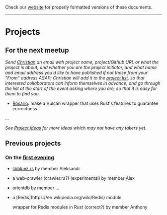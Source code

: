 Check our [website](http://rustaceans.uk/) for
properly formatted versions of these documents.

---

# Projects

## For the next meetup

*Send [Christian](mailto:chrjae@gmail.com) an email with project name, project/Github URL or what the project is about, and whether you are the project initiator, and what name and email address you'd like to have published if not those from your "From" address ASAP; Christian will add it to the [project list](Projects.md), so that interested collaborators can inform themselves in advance, and go through the list at the start of the event asking where you are, so that it is easy for them to find you.*

* [Rosario](https://github.com/veganpower): make a Vulcan wrapper that uses Rust's features to guarantee correctness.

...

*See [Project ideas](Project_ideas.md) for more ideas which may not have any takers yet.*

## Previous projects

### On the [first evening](past_events/evening-1.md)

* [libbluez.rs](http://github.com/khvzak/libbluez-rs) by member
  Aleksandr

* a web-crawler (crawler.rs?) <!--(url XXX)--> (experimental) by member Alex

* orientdb by member ...<!--XXX-->

* <!--XXX project name and URL?-->a [Redis](https://en.wikipedia.org/wiki/Redis) module
  wrapper for Redis modules in Rust (correct?) by member Anthony

